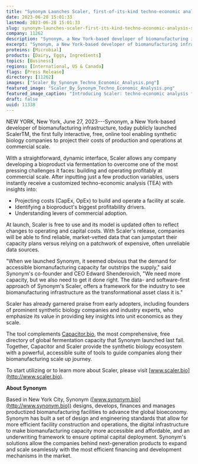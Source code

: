 ```yaml
---
title: "Synonym Launches Scaler, first-of-its-kind techno-economic analysis solution"
date: 2023-06-28 15:01:33
lastmod: 2023-06-28 15:01:33
slug: synonym-launches-scaler-first-its-kind-techno-economic-analysis-solution
company: 11262
description: "Synonym, a New York-based developer of biomanufacturing infrastructure, today publicly launched ScalerTM, the first fully interactive, free, online tool enabling synthetic biology companies to project their costs of production and operations at commercial scale."
excerpt: "Synonym, a New York-based developer of biomanufacturing infrastructure, today publicly launched ScalerTM, the first fully interactive, free, online tool enabling synthetic biology companies to project their costs of production and operations at commercial scale."
proteins: [Microbial]
products: [Dairy, Eggs, Ingredients]
topics: [Business]
regions: [International, US & Canada]
flags: [Press Release]
directory: [11262]
images: ["Scaler_By_Synonym_Techno_Economic_Analysis.png"]
featured_image: "Scaler_By_Synonym_Techno_Economic_Analysis.png"
featured_image_caption: "Introducing Scaler: techno-economic analysis for fermentation"
draft: false
uuid: 11338
---
```

NEW YORK, New York, June 27, 2023---Synonym, a New York-based developer
of biomanufacturing infrastructure, today publicly launched ScalerTM,
the first fully interactive, free, online tool enabling synthetic
biology companies to project their costs of production and operations at
commercial scale. 

With a straightforward, dynamic interface, Scaler allows any company
developing a bioproduct via fermentation to overcome one of the most
pressing challenges it faces: building and operating profitably at
commercial scale. After inputting just a few production variables, users
instantly receive a customized techno-economic analysis (TEA) with
insights into:

-   Projecting costs (CapEx, OpEx) to build and operate a facility at
    scale.
-   Identifying a bioproduct's biggest profitability drivers.
-   Understanding levers of commercial adoption.

At launch, Scaler is free to use and its model is updated often to
reflect changes to operating and capital costs. With Scaler's release,
companies will be able to find reliable, market-vetted data that can
jumpstart their capacity plans versus relying on a patchwork of
expensive, often unreliable data sources. 

"When we launched Synonym, it seemed obvious that the demand for
accessible biomanufacturing capacity far outstrips the supply," said
Synonym's co-founder and CEO Edward Shenderovich, "We need more
capacity, but we also need to get it done right. The data- and
software-first approach of Synonym's Scaler, offers a framework for the
industry to see biomanufacturing infrastructure as the transformational
asset class it is."

Scaler has already garnered praise from early adopters, including
founders of prominent synthetic biology companies and industry experts,
who emphasize its value in providing key insights into unit economics as
they scale.

The tool complements [Capacitor.bio](https://capacitor.bio/), the most
comprehensive, free directory of global fermentation capacity that
Synonym launched last fall. Together, Capacitor and Scaler provide the
synthetic biology ecosystem with a powerful, accessible suite of tools
to guide companies along their biomanufacturing scale up journey.

To start utilizing or to learn more about Scaler, please visit
[www.scaler.bio](http://www.scaler.bio).

**About Synonym**

Based in New York City, Synonym
([www.synonym.bio](http://www.synonym.bio)) designs, develops, finances
and manages productized biomanufacturing facilities to advance the
global bioeconomy. Synonym has built a set of design and engineering
standards that allow for more efficient facility construction and
operations, the digital infrastructure to make biomanufacturing capacity
more accessible and affordable, and an underwriting framework to ensure
optimal capital deployment. Synonym\'s solutions allow the companies
behind next-generation products to expand and scale seamlessly with the
most efficient financing and development mechanisms in the market. 
